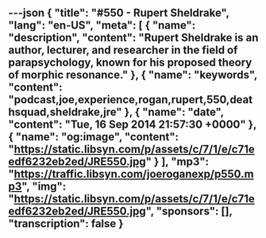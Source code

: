 ---json
{
  "title": "#550 - Rupert Sheldrake",
  "lang": "en-US",
  "meta": [
    {
      "name": "description",
      "content": "Rupert Sheldrake is an author, lecturer, and researcher in the field of parapsychology, known for his proposed theory of morphic resonance."
    },
    {
      "name": "keywords",
      "content": "podcast,joe,experience,rogan,rupert,550,deathsquad,sheldrake,jre"
    },
    {
      "name": "date",
      "content": "Tue, 16 Sep 2014 21:57:30 +0000"
    },
    {
      "name": "og:image",
      "content": "https://static.libsyn.com/p/assets/c/7/1/e/c71eedf6232eb2ed/JRE550.jpg"
    }
  ],
  "mp3": "https://traffic.libsyn.com/joeroganexp/p550.mp3",
  "img": "https://static.libsyn.com/p/assets/c/7/1/e/c71eedf6232eb2ed/JRE550.jpg",
  "sponsors": [],
  "transcription": false
}
---
<episode-header />

<timemark seconds="0" />

<transcribe-call-to-action />

<episode-footer />